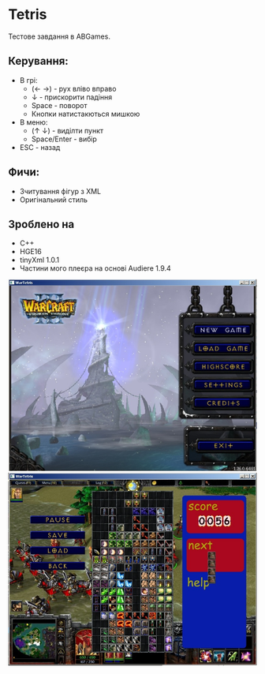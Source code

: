 ﻿# Tetris

Тестове завдання в ABGames.

## Керування:
 * В грі:
 	* (← →) - рух вліво вправо
 	* ↓ - прискорити падіння
	* Space - поворот
	* Кнопки натистакються мишкою
 * В меню:
	* (↑ ↓) - виділти пункт
	* Space/Enter - вибір
 * ESC - назад

## Фичи:
 * Зчитування фігур з XML
 * Оригінальний стиль

## Зроблено на
 * C++
 * HGE16
 * tinyXml 1.0.1
 * Частини мого плеєра на основі Audiere 1.9.4 

![](readme/img1.jpg)
![](readme/img2.jpg)